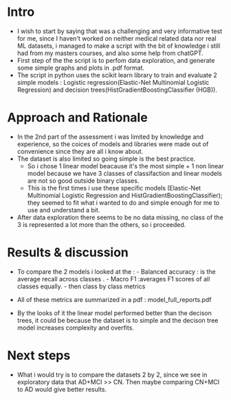 # Intro
- I wish to start by saying that was a challenging and very informative test for me, since I haven't worked on neither medical related data nor real ML datasets, i managed to make a script with the bit of knowledge i still had from my masters courses, and also some help from chatGPT.
- First step of the the script is to perfom data exploration, and generate some simple graphs and plots in .pdf format.
- The script in python uses the scikit learn library to train and evaluate 2 simple models : Logistic regression(Elastic-Net Multinomial Logistic Regression) and decision trees(HistGradientBoostingClassifier (HGB)).

# Approach and Rationale
- In the 2nd part of the assessment i was limited by knowledge and experience, so the coices of models and libraries were made out of convenience since they are all i know about.
- The dataset is also limited so going simple is the best practice.
  - So i chose 1 linear model beacause it's the most simple + 1 non linear model because we have 3 classes of classifaction and linear models are not so good outside binary classes.
  - This is the first times i use these specific models (Elastic-Net Multinomial Logistic Regression and HistGradientBoostingClassifier); they seemed to fit what i wanted to do and simple enough for me to use and understand a bit.
- After data exploration there seems to be no data missing, no class of the 3 is represented a lot more than the others, so i proceeded.

# Results & discussion
- To compare the 2 models i looked at the :
      - Balanced accuracy : is the average recall across classes .
      - Macro F1 :averages F1 scores of all classes equally.
      - then class by class metrics
- All of these metrics are summarized  in a pdf : model_full_reports.pdf

- By the looks of it the linear model performed better than the decison trees, it could be because the dataset is to simple and the decison tree model increases complexity and overfits.
  
# Next steps
- What i would try is to compare the datasets 2 by 2, since we see in exploratory data that AD+MCI >> CN. Then maybe comparing CN+MCI to AD would give better results.
